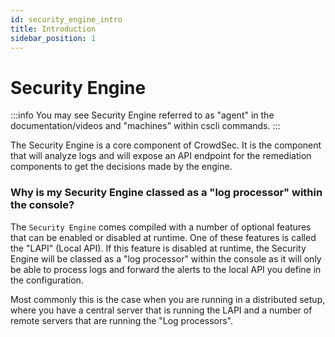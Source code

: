 ```yaml
---
id: security_engine_intro
title: Introduction
sidebar_position: 1
---
```


# Security Engine

:::info
You may see Security Engine referred to as "agent" in the documentation/videos and "machines" within cscli commands.
:::

The Security Engine is a core component of CrowdSec. It is the component that will analyze logs and will expose an API endpoint for the remediation components to get the decisions made by the engine.


### Why is my Security Engine classed as a "log processor" within the console?

The `Security Engine` comes compiled with a number of optional features that can be enabled or disabled at runtime. One of these features is called the "LAPI" (Local API). If this feature is disabled at runtime, the Security Engine will be classed as a "log processor" within the console as it will only be able to process logs and forward the alerts to the local API you define in the configuration.

Most commonly this is the case when you are running in a distributed setup, where you have a central server that is running the LAPI and a number of remote servers that are running the "Log processors".